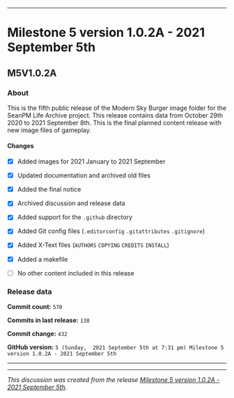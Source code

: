 ***

# Milestone 5 version 1.0.2A - 2021 September 5th

## M5V1.0.2A

### About

This is the fifth public release of the Modern Sky Burger image folder for the SeanPM Life Archive project. This release contains data from October 29th 2020 to 2021 September 8th. This is the final planned content release with new image files of gameplay.

#### Changes
 
- [x]  Added images for 2021 January to 2021 September

- [x] Updated documentation and archived old files

- [x] Added the final notice

- [x] Archived discussion and release data

- [x] Added support for the `.github` directory

- [x] Added Git config files (`.editorconfig` `.gitattributes` `.gitignore`)

- [x] Added X-Text files (`AUTHORS` `COPYING` `CREDITS` `INSTALL`)

- [x] Added a makefile

- [ ] No other content included in this release

<!-- 
Changes in this release:

> * Deleted 22 `IGNORE.md` files

> * Documentation updates, adding release notes for v1

> * No other changes in this release
!-->

### Release data

**Commit count:** `570`

**Commits in last release:** `138`

**Commit change:** `432`

**GitHub version:** `5 (Sunday,  2021 September 5th at 7:31 pm) Milestone 5 version 1.0.2A - 2021 September 5th`

***

<hr /><em>This discussion was created from the release <a href='https://github.com/seanpm2001/SeansLifeArchive_Images_ModernSkyBurger/releases/tag/M5V1.0.2A'>Milestone 5 version 1.0.2A - 2021 September 5th</a>.</em>
